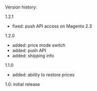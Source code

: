 Version history:

1.2.1
* fixed: push API access on Magento 2.3

1.2.0
* added: price mode switch
* added: push API
* added: shipping info


1.1.0
* added: ability to restore prices

1.0: initial release